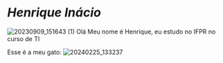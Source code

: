 # ***Henrique Inácio***

![20230909_151643 (1)](https://github.com/user-attachments/assets/1d431f90-194e-4510-b0c0-15fcf4ed136c)
Olá Meu nome é Henrique, eu estudo no IFPR no curso de TI

Esse é a meu gato:
![20240225_133237](https://github.com/user-attachments/assets/92251c65-30d0-4736-a92a-f0e7b30f4f39)
